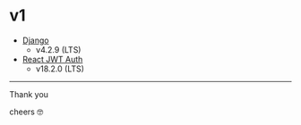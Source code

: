 # v1

- [Django](./v1/backend/)
  - v4.2.9 (LTS)
- [React JWT Auth](./v1/frontend/)
  - v18.2.0 (LTS)

---

Thank you

cheers 🤓
